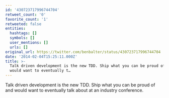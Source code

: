 ```yaml
---
id: '430723717996744704'
retweet_count: '0'
favorite_count: '1'
retweeted: false
entities:
  hashtags: []
  symbols: []
  user_mentions: []
  urls: []
original_url: https://twitter.com/benbalter/status/430723717996744704
date: '2014-02-04T15:25:11.000Z'
title: >-
  Talk driven development is the new TDD. Ship what you can be proud of and
  would want to eventually t…
---
```


Talk driven development is the new TDD. Ship what you can be proud of and would want to eventually talk about at an industry conference.
